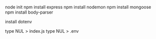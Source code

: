 node init
npm install express
npm install nodemon
npm install mongoose
npm install body-parser

install dotenv

type NUL > index.js
type NUL > .env


